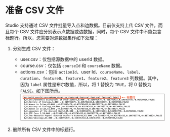 # 准备 CSV 文件

Studio 支持通过 CSV 文件批量导入点和边数据。目前仅支持上传 CSV 文件，而且每个 CSV 文件应分别表示点数据或边数据，同时，每个 CSV 文件中不能包含标题行。所以，您需要对源数据集作如下处理：

1. 分别生成 CSV 文件：

   - user.csv：仅包括源数据中的 userId 数据。
   - course.csv：仅包括 `courseId` 和 `courseName` 数据。
   - actions.csv：包括 `actionId`、user Id、`courseName`、`label`、`duration`、`feature0`、`feature1`、`feature2`、`feature3` 列数据。其中，因为 `label` 属性是布尔数值，所以，将 1 替换为 `TRUE`，将 0 替换为 `FALSE`。如下图所示。
  ![action.csv 文件中包含 actionId、userId、courseName、duration、feature0、feature1、feature2、feature3、label 列](../figs/st-ug-004.png "带有标题行的 actions.csv 文件")

2. 删除所有 CSV 文件中的标题行。
